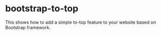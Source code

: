 # bootstrap-to-top
This shows how to add a simple to-top feature to your website based on Bootstrap framework.
